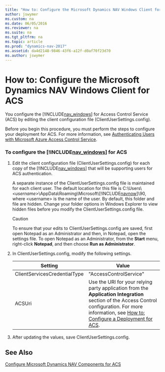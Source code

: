 ```yaml
---
title: "How to: Configure the Microsoft Dynamics NAV Windows Client for ACS"
author: jswymer
ms.custom: na
ms.date: 06/05/2016
ms.reviewer: na
ms.suite: na
ms.tgt_pltfrm: na
ms.topic: article
ms.prod: "dynamics-nav-2017"
ms.assetid: da4d2148-9846-43f6-a12f-d0af70f23d70
ms.author: jswymer
---
```

# How to: Configure the Microsoft Dynamics NAV Windows Client for ACS
You configure the [!INCLUDE[nav_windows](includes/nav_windows_md.md)] for Access Control Service \(ACS\) by editing the client configuration file \(ClientUserSettings.config\).  

 Before you begin this procedure, you must perform the steps to configure your deployment for ACS. For more information, see [Authenticating Users with Microsoft Azure Access Control Service](Authenticating-Users-with-Microsoft-Azure-Access-Control-Service.md).  

### To configure the [!INCLUDE[nav_windows](includes/nav_windows_md.md)] for ACS  

1.  Edit the client configuration file \(ClientUserSettings.config\) for each copy of the [!INCLUDE[nav_windows](includes/nav_windows_md.md)] that will be supporting users for ACS authentication.  

     A separate instance of the ClientUserSettings.config file is maintained for each client user. The default location for this file is C:\\Users\\*\<username>*\\AppData\\Roaming\\Microsoft\\[!INCLUDE[navnow](includes/navnow_md.md)]\\90, where \<username> is the name of the user. By default, this folder and file are hidden. Change your folder options in Windows Explorer to view hidden files before you modify the ClientUserSettings.config file.  

    > [!CAUTION]  
    >  To ensure that your edits to ClientUserSettings.config are saved, first open Notepad as an Administrator and then, in Notepad, open the settings file. To open Notepad as an Administrator, from the **Start** menu, right-click **Notepad**, and then choose **Run as Administrator**.  

2.  In ClientUserSettings.config, modify the following settings.  

    |Setting|Value|  
    |-------------|-----------|  
    |ClientServicesCredentialType|"AccessControlService"|  
    |ACSUri|Use the URI for your relying party application from the **Application Integration** section of the Access Control configuration. For more information, see [How to: Configure a Deployment for ACS](How-to--Configure-a-Deployment-for-ACS.md).|  

3.  After updating the values, save ClientUserSettings.config.  

## See Also  
 [Configure Microsoft Dynamics NAV Components for ACS](Configure-Microsoft-Dynamics-NAV-Components-for-ACS.md)

